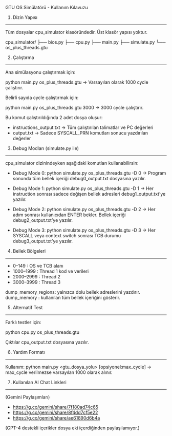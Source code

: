 GTU OS Simülatörü - Kullanım Kılavuzu

1. Dizin Yapısı
----------------
Tüm dosyalar cpu_simulator klasöründedir. Üst klasör yapısı yoktur.

cpu_simulator/
├── bios.py
├── cpu.py
├── main.py
├── simulate.py
└── os_plus_threads.gtu

2. Çalıştırma
--------------
Ana simülasyonu çalıştırmak için:

  python main.py os_plus_threads.gtu
  → Varsayılan olarak 1000 cycle çalıştırır.

Belirli sayıda cycle çalıştırmak için:

  python main.py os_plus_threads.gtu 3000
  → 3000 cycle çalıştırır.

Bu komut çalıştırıldığında 2 adet dosya oluşur:
- instructions_output.txt → Tüm çalıştırılan talimatlar ve PC değerleri
- output.txt → Sadece SYSCALL_PRN komutları sonucu yazdırılan değerler

3. Debug Modları (simulate.py ile)
-----------------------------------
cpu_simulator dizinindeyken aşağıdaki komutları kullanabilirsin:

- Debug Mode 0:
    python simulate.py os_plus_threads.gtu -D 0
    → Program sonunda tüm bellek içeriği debug0_output.txt dosyasına yazılır.

- Debug Mode 1:
    python simulate.py os_plus_threads.gtu -D 1
    → Her instruction sonrası sadece değişen bellek adresleri debug1_output.txt’ye yazılır.

- Debug Mode 2:
    python simulate.py os_plus_threads.gtu -D 2
    → Her adım sonrası kullanıcıdan ENTER bekler. Bellek içeriği debug2_output.txt’ye yazılır.

- Debug Mode 3:
    python simulate.py os_plus_threads.gtu -D 3
    → Her SYSCALL veya context switch sonrası TCB durumu debug3_output.txt’ye yazılır.

4. Bellek Bölgeleri
--------------------
- 0–149           : OS ve TCB alanı
- 1000–1999       : Thread 1 kod ve verileri
- 2000–2999       : Thread 2
- 3000–3999       : Thread 3

dump_memory_regions: yalnızca dolu bellek adreslerini yazdırır.  
dump_memory        : kullanılan tüm bellek içeriğini gösterir.

5. Alternatif Test
-------------------
Farklı testler için:

  python cpu.py os_plus_threads.gtu

Çıktılar cpu_output.txt dosyasına yazılır.

6. Yardım Formatı
------------------
Kullanım: python main.py <gtu_dosya_yolu> [opsiyonel:max_cycle]
→ max_cycle verilmezse varsayılan 1000 olarak alınır.

7. Kullanılan AI Chat Linkleri
-------------------------------
(Gemini Paylaşımları)
- https://g.co/gemini/share/7f180ad74c65
- https://g.co/gemini/share/8f4dd7cf5e22
- https://g.co/gemini/share/ae61890d6b4a

(GPT-4 destekli içerikler dosya eki içerdiğinden paylaşılamıyor.)
